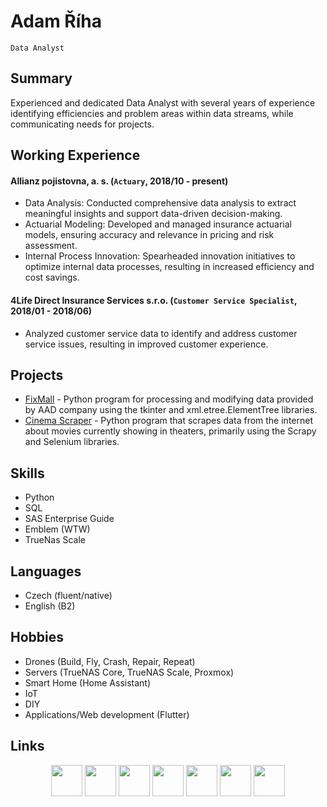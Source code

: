 # Adam Říha
`Data Analyst`

## Summary

Experienced and dedicated Data Analyst with several years of experience identifying efficiencies and problem areas within data streams, while communicating needs for projects.

## Working Experience

#### Allianz pojistovna, a. s. (`Actuary`, 2018/10 - present) 

* Data Analysis: Conducted comprehensive data analysis to extract meaningful insights and support data-driven decision-making.
* Actuarial Modeling: Developed and managed insurance actuarial models, ensuring accuracy and relevance in pricing and risk assessment.
* Internal Process Innovation: Spearheaded innovation initiatives to optimize internal data processes, resulting in increased efficiency and cost savings.

#### 4Life Direct Insurance Services s.r.o. (`Customer Service Specialist`, 2018/01 - 2018/06) 

* Analyzed customer service data to identify and address customer service issues, resulting in improved customer experience.

## Projects

* [FixMall](https://github.com/adamriha97/fixmall) - Python program for processing and modifying data provided by AAD company using the tkinter and xml.etree.ElementTree libraries.
* [Cinema Scraper](https://github.com/adamriha97/cinema_scraper) - Python program that scrapes data from the internet about movies currently showing in theaters, primarily using the Scrapy and Selenium libraries.

## Skills

* Python
* SQL
* SAS Enterprise Guide
* Emblem (WTW)
* TrueNas Scale

## Languages

* Czech (fluent/native)
* English (B2)

## Hobbies

* Drones (Build, Fly, Crash, Repair, Repeat)
* Servers (TrueNAS Core, TrueNAS Scale, Proxmox)
* Smart Home (Home Assistant)
* IoT
* DIY
* Applications/Web development (Flutter)

## Links

<div style="text-align: center;">
<a href="https://adamriha97.github.io/"><img src="https://cdn0.iconfinder.com/data/icons/my-house-1/512/011-house-256.png" style="width: 50px; height: 50px;"></a>
<a href="https://github.com/adamriha97"><img src="https://cdn2.iconfinder.com/data/icons/social-icons-33/128/Github-256.png" style="width: 50px; height: 50px;"></a>
<a href="https://www.upwork.com/freelancers/~01687c48a6f42911ac"><img src="https://cdn4.iconfinder.com/data/icons/bubble-gradient-social-media-1/200/upwork-256.png" style="width: 50px; height: 50px;"></a>
<a href="https://www.linkedin.com/in/adam-%C5%99%C3%ADha-b21013162/"><img src="https://cdn1.iconfinder.com/data/icons/logotypes/32/square-linkedin-256.png" style="width: 50px; height: 50px;"></a>
<a href="https://www.instagram.com/gebicak/"><img src="https://cdn2.iconfinder.com/data/icons/social-media-applications/64/social_media_applications_3-instagram-512.png" style="width: 50px; height: 50px;"></a>
<a href="https://www.facebook.com/adam.riha.15/"><img src="https://cdn1.iconfinder.com/data/icons/social-media-2285/512/Colored_Facebook3_svg-256.png" style="width: 50px; height: 50px;"></a>
<a href="https://discordapp.com/users/545710980945149952"><img src="https://cdn1.iconfinder.com/data/icons/unicons-line-vol-3/24/discord-256.png" style="width: 50px; height: 50px;"></a>
</div>